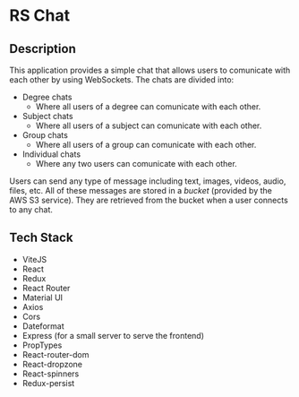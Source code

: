 # RS Chat

## Description

This application provides a simple chat that allows users to comunicate with each other by using WebSockets.
The chats are divided into:

- Degree chats
  - Where all users of a degree can comunicate with each other.
- Subject chats
  - Where all users of a subject can comunicate with each other.
- Group chats
  - Where all users of a group can comunicate with each other.
- Individual chats
  - Where any two users can comunicate with each other.

Users can send any type of message including text, images, videos, audio, files, etc. All of these messages are
stored in a _bucket_ (provided by the AWS S3 service). They are retrieved from the bucket when a user
connects to any chat.

## Tech Stack

- ViteJS
- React
- Redux
- React Router
- Material UI
- Axios
- Cors
- Dateformat
- Express (for a small server to serve the frontend)
- PropTypes
- React-router-dom
- React-dropzone
- React-spinners
- Redux-persist
